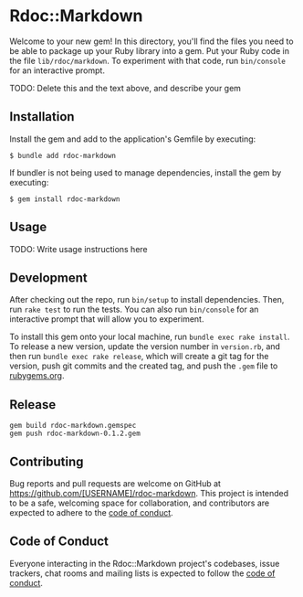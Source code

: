 # Rdoc::Markdown

Welcome to your new gem! In this directory, you'll find the files you need to be able to package up your Ruby library into a gem. Put your Ruby code in the file `lib/rdoc/markdown`. To experiment with that code, run `bin/console` for an interactive prompt.

TODO: Delete this and the text above, and describe your gem

## Installation

Install the gem and add to the application's Gemfile by executing:

    $ bundle add rdoc-markdown

If bundler is not being used to manage dependencies, install the gem by executing:

    $ gem install rdoc-markdown

## Usage

TODO: Write usage instructions here

## Development

After checking out the repo, run `bin/setup` to install dependencies. Then, run `rake test` to run the tests. You can also run `bin/console` for an interactive prompt that will allow you to experiment.

To install this gem onto your local machine, run `bundle exec rake install`. To release a new version, update the version number in `version.rb`, and then run `bundle exec rake release`, which will create a git tag for the version, push git commits and the created tag, and push the `.gem` file to [rubygems.org](https://rubygems.org).

## Release
```
gem build rdoc-markdown.gemspec
gem push rdoc-markdown-0.1.2.gem
```
## Contributing

Bug reports and pull requests are welcome on GitHub at https://github.com/[USERNAME]/rdoc-markdown. This project is intended to be a safe, welcoming space for collaboration, and contributors are expected to adhere to the [code of conduct](https://github.com/[USERNAME]/rdoc-markdown/blob/master/CODE_OF_CONDUCT.md).

## Code of Conduct

Everyone interacting in the Rdoc::Markdown project's codebases, issue trackers, chat rooms and mailing lists is expected to follow the [code of conduct](https://github.com/[USERNAME]/rdoc-markdown/blob/master/CODE_OF_CONDUCT.md).

